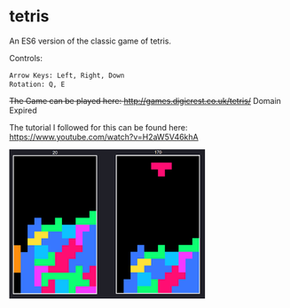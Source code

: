 # tetris
An ES6 version of the classic game of tetris.

Controls: 

    Arrow Keys: Left, Right, Down
    Rotation: Q, E


<s>The Game can be played here: http://games.digicrest.co.uk/tetris/</s> Domain Expired

The tutorial I followed for this can be found here:
https://www.youtube.com/watch?v=H2aW5V46khA  

<img src="https://raw.githubusercontent.com/Digicrest/games/master/tetris/_sample.png" width="70%" />

